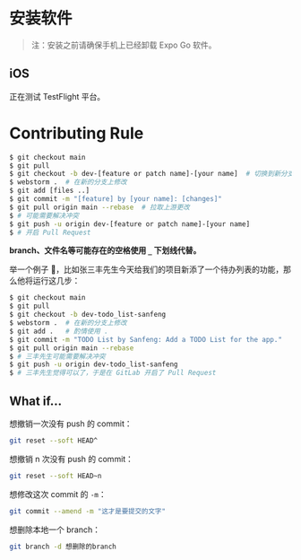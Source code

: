 # 安装软件

> 注：安装之前请确保手机上已经卸载 Expo Go 软件。

## iOS

正在测试 TestFlight 平台。

# Contributing Rule

```bash
$ git checkout main
$ git pull
$ git checkout -b dev-[feature or patch name]-[your name]  # 切换到新分支
$ webstorm .  # 在新的分支上修改
$ git add [files ..]
$ git commit -m "[feature] by [your name]: [changes]"
$ git pull origin main --rebase  # 拉取上游更改
$ # 可能需要解决冲突
$ git push -u origin dev-[feature or patch name]-[your name]
$ # 开启 Pull Request
```

**branch、文件名等可能存在的空格使用 `_` 下划线代替。**

举一个例子 🌰，比如张三丰先生今天给我们的项目新添了一个待办列表的功能，那么他将运行这几步：

```bash
$ git checkout main
$ git pull
$ git checkout -b dev-todo_list-sanfeng
$ webstorm .  # 在新的分支上修改
$ git add .	  # 酌情使用 .
$ git commit -m "TODO List by Sanfeng: Add a TODO List for the app."
$ git pull origin main --rebase
$ # 三丰先生可能需要解决冲突
$ git push -u origin dev-todo_list-sanfeng
$ # 三丰先生觉得可以了，于是在 GitLab 开启了 Pull Request
```

## What if…

想撤销一次没有 push 的 commit：

```bash
git reset --soft HEAD^
```

想撤销 n 次没有 push 的 commit：

```bash
git reset --soft HEAD~n
```

想修改这次 commit 的 `-m`：

```bash
git commit --amend -m "这才是要提交的文字"
```

想删除本地一个 branch：

```bash
git branch -d 想删除的branch
```

